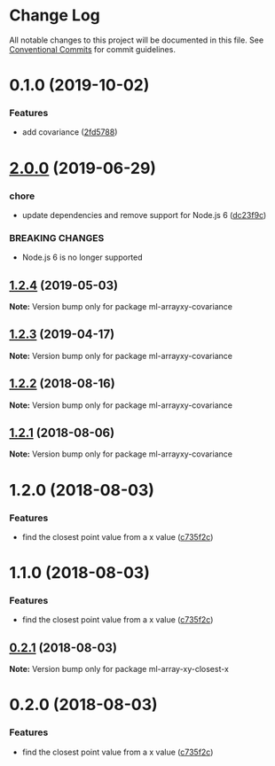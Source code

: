 # Change Log

All notable changes to this project will be documented in this file.
See [Conventional Commits](https://conventionalcommits.org) for commit guidelines.

# 0.1.0 (2019-10-02)


### Features

* add covariance ([2fd5788](https://github.com/mljs/array-xy/commit/2fd5788))





# [2.0.0](https://github.com/mljs/array-xy/compare/ml-arrayxy-covariance@1.2.4...ml-arrayxy-covariance@2.0.0) (2019-06-29)


### chore

* update dependencies and remove support  for Node.js 6 ([dc23f9c](https://github.com/mljs/array-xy/commit/dc23f9c))


### BREAKING CHANGES

* Node.js 6 is no longer supported





## [1.2.4](https://github.com/mljs/array-xy/compare/ml-arrayxy-covariance@1.2.3...ml-arrayxy-covariance@1.2.4) (2019-05-03)

**Note:** Version bump only for package ml-arrayxy-covariance





## [1.2.3](https://github.com/mljs/array-xy/compare/ml-arrayxy-covariance@1.2.2...ml-arrayxy-covariance@1.2.3) (2019-04-17)

**Note:** Version bump only for package ml-arrayxy-covariance





<a name="1.2.2"></a>
## [1.2.2](https://github.com/mljs/array-xy/compare/ml-arrayxy-covariance@1.2.1...ml-arrayxy-covariance@1.2.2) (2018-08-16)




**Note:** Version bump only for package ml-arrayxy-covariance

<a name="1.2.1"></a>
## [1.2.1](https://github.com/mljs/array-xy/compare/ml-arrayxy-covariance@1.2.0...ml-arrayxy-covariance@1.2.1) (2018-08-06)




**Note:** Version bump only for package ml-arrayxy-covariance

<a name="1.2.0"></a>
# 1.2.0 (2018-08-03)


### Features

* find the closest point value from a x value ([c735f2c](https://github.com/mljs/array-xy/commit/c735f2c))




<a name="1.1.0"></a>
# 1.1.0 (2018-08-03)


### Features

* find the closest point value from a x value ([c735f2c](https://github.com/mljs/array-xy/commit/c735f2c))




<a name="0.2.1"></a>
## [0.2.1](https://github.com/mljs/array-xy/compare/ml-array-xy-closest-x@0.2.0...ml-array-xy-closest-x@0.2.1) (2018-08-03)

**Note:** Version bump only for package ml-array-xy-closest-x





<a name="0.2.0"></a>
# 0.2.0 (2018-08-03)


### Features

* find the closest point value from a x value ([c735f2c](https://github.com/mljs/array-xy/commit/c735f2c))
